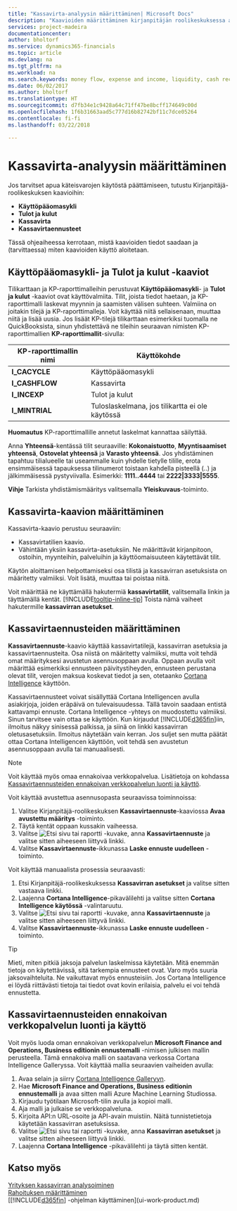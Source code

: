 ```yaml
---
title: "Kassavirta-analyysin määrittäminen| Microsoft Docs"
description: "Kaavioiden määrittäminen kirjanpitäjän roolikeskuksessa auttaa analysoimaan yrityksen rahavirtaa, kuten menoja ja tuloja, maksuvalmiutta ja kassaanmaksuista vähennettyjä kassamaksuja."
services: project-madeira
documentationcenter: 
author: bholtorf
ms.service: dynamics365-financials
ms.topic: article
ms.devlang: na
ms.tgt_pltfrm: na
ms.workload: na
ms.search.keywords: money flow, expense and income, liquidity, cash receipts minus cash payments, Cartera, funds
ms.date: 06/02/2017
ms.author: bholtorf
ms.translationtype: HT
ms.sourcegitcommit: d7fb34e1c9428a64c71ff47be8bcff174649c00d
ms.openlocfilehash: 1f6b31663aad5c777d16b82742bf11c7dce05264
ms.contentlocale: fi-fi
ms.lasthandoff: 03/22/2018

---
```

# <a name="setting-up-cash-flow-analysis"></a>Kassavirta-analyysin määrittäminen
Jos tarvitset apua käteisvarojen käytöstä päättämiseen, tutustu Kirjanpitäjä-roolikeskuksen kaavioihin:  

* **Käyttöpääomasykli**  
* **Tulot ja kulut**  
* **Kassavirta**  
* **Kassavirtaennusteet**  

Tässä ohjeaiheessa kerrotaan, mistä kaavioiden tiedot saadaan ja (tarvittaessa) miten kaavioiden käyttö aloitetaan.  

## <a name="the-cash-cycle-and-income--expense-charts"></a>Käyttöpääomasykli- ja Tulot ja kulut -kaaviot
Tilikarttaan ja KP-raporttimalleihin perustuvat **Käyttöpääomasykli**- ja **Tulot ja kulut** -kaaviot ovat käyttövalmiita. Tilit, joista tiedot haetaan, ja KP-raporttimalli laskevat myynnin ja saamisten välisen suhteen. Valmiina on joitakin tilejä ja KP-raporttimalleja. Voit käyttää niitä sellaisenaan, muuttaa niitä ja lisää uusia. Jos lisäät KP-tilejä tilikarttaan esimerkiksi tuomalla ne QuickBooksista, sinun yhdistettävä ne tileihin seuraavan nimisten KP-raporttimallien **KP-raporttimallit**-sivulla:  

| KP-raporttimallin nimi | Käyttökohde |
| --- | --- |
| **I_CACYCLE** |Käyttöpääomasykli |
| **I_CASHFLOW** |Kassavirta |
| **I_INCEXP** |Tulot ja kulut |
| **I_MINTRIAL** |Tuloslaskelmana, jos tilikartta ei ole käytössä |

**Huomautus** KP-raporttimallille annetut laskelmat kannattaa säilyttää.  

Anna **Yhteensä**-kentässä tilit seuraaville: **Kokonaistuotto**, **Myyntisaamiset yhteensä**, **Ostovelat yhteensä** ja **Varasto yhteensä**. Jos yhdistäminen tapahtuu tilialueelle tai useammalle kuin yhdelle tietylle tilille, erota ensimmäisessä tapauksessa tilinumerot toistaan kahdella pisteellä (..) ja jälkimmäisessä pystyviivalla. Esimerkki: **1111..4444** tai **2222|3333|5555**.  

**Vihje** Tarkista yhdistämismääritys valitsemalla **Yleiskuvaus**-toiminto.  

## <a name="set-up-the-cash-flow-chart"></a>Kassavirta-kaavion määrittäminen
Kassavirta-kaavio perustuu seuraaviin:  

* Kassavirtatilien kaavio.
* Vähintään yksiin kassavirta-asetuksiin. Ne määrittävät kirjanpitoon, ostoihin, myynteihin, palveluihin ja käyttöomaisuuteen käytettävät tilit.  

Käytön aloittamisen helpottamiseksi osa tilistä ja kassavirran asetuksista on määritetty valmiiksi. Voit lisätä, muuttaa tai poistaa niitä.  

Voit määrittää ne käyttämällä hakutermiä **kassavirtatilit**, valitsemalla linkin ja täyttämällä kentät. [!INCLUDE[tooltip-inline-tip](includes/tooltip-inline-tip_md.md)] Toista nämä vaiheet hakutermille **kassavirran asetukset**.  

## <a name="set-up-cash-flow-forecasts"></a>Kassavirtaennusteiden määrittäminen
**Kassavirtaennuste**-kaavio käyttää kassavirtatilejä, kassavirran asetuksia ja kassavirtaennusteita. Osa niistä on määritetty valmiiksi, mutta voit tehdä omat määrityksesi avustetun asennusoppaan avulla. Oppaan avulla voit määrittää esimerkiksi ennusteen päivitystiheyden, ennusteen perustana olevat tilit, verojen maksua koskevat tiedot ja sen, otetaanko [Cortana Intelligence](https://www.microsoft.com/en-us/cloud-platform/what-is-cortana-intelligence-suite) käyttöön.  

Kassavirtaennusteet voivat sisällyttää Cortana Intelligencen avulla asiakirjoja, joiden eräpäivä on tulevaisuudessa. Tällä tavoin saadaan entistä kattavampi ennuste. Cortana Intelligence -yhteys on muodostettu valmiiksi. Sinun tarvitsee vain ottaa se käyttöön. Kun kirjaudut [!INCLUDE[d365fin](includes/d365fin_md.md)]iin, ilmoitus näkyy sinisessä palkissa, ja siinä on linkki kassavirran oletusasetuksiin. Ilmoitus näytetään vain kerran. Jos suljet sen mutta päätät ottaa Cortana Intelligencen käyttöön, voit tehdä sen avustetun asennusoppaan avulla tai manuaalisesti.  

> [!NOTE]  
>   Voit käyttää myös omaa ennakoivaa verkkopalvelua. Lisätietoja on kohdassa [Kassavirtaennusteiden ennakoivan verkkopalvelun luonti ja käyttö](#AnchorText).  

Voit käyttää avustettua asennusopasta seuraavissa toiminnoissa:  

1. Valitse Kirjanpitäjä-roolikeskuksen **Kassavirtaennuste**-kaaviossa **Avaa avustettu määritys** -toiminto.  
2. Täytä kentät oppaan kussakin vaiheessa.  
3. Valitse ![Etsi sivu tai raportti](media/ui-search/search_small.png "Etsi sivu tai raportti -kuvake") -kuvake, anna **Kassavirtaennuste** ja valitse sitten aiheeseen liittyvä linkki.
4. Valitse **Kassavirtaennuste**-ikkunassa **Laske ennuste uudelleen** -toiminto.  

Voit käyttää manuaalista prosessia seuraavasti:  

1. Etsi Kirjanpitäjä-roolikeskuksessa **Kassavirran asetukset** ja valitse sitten vastaava linkki.  
2. Laajenna **Cortana Intelligence**-pikavälilehti ja valitse sitten **Cortana Intelligence käytössä** -valintaruutu.  
3. Valitse ![Etsi sivu tai raportti](media/ui-search/search_small.png "Etsi sivu tai raportti -kuvake") -kuvake, anna **Kassavirtaennuste** ja valitse sitten aiheeseen liittyvä linkki.
4. Valitse **Kassavirtaennuste**-ikkunassa **Laske ennuste uudelleen** -toiminto.  

> [!TIP]  
>   Mieti, miten pitkiä jaksoja palvelun laskelmissa käytetään. Mitä enemmän tietoja on käytettävissä, sitä tarkempia ennusteet ovat. Varo myös suuria jaksovaihteluita. Ne vaikuttavat myös ennusteisiin. Jos Cortana Intelligence ei löydä riittävästi tietoja tai tiedot ovat kovin erilaisia, palvelu ei voi tehdä ennustetta.  

## <a name="AnchorText"> </a>Kassavirtaennusteiden ennakoivan verkkopalvelun luonti ja käyttö
Voit myös luoda oman ennakoivan verkkopalvelun **Microsoft Finance and Operations, Business editionin ennustemalli** -nimisen julkisen mallin perusteella. Tämä ennakoiva malli on saatavana verkossa Cortana Intelligence Galleryssa. Voit käyttää mallia seuraavien vaiheiden avulla:  

1. Avaa selain ja siirry [Cortana Intelligence Galleryyn](https://go.microsoft.com/fwlink/?linkid=828352).  
2. Hae **Microsoft Finance and Operations, Business editionin ennustemalli** ja avaa sitten malli Azure Machine Learning Studiossa.  
3. Kirjaudu työtilaan Microsoft-tilin avulla ja kopioi malli.  
4. Aja malli ja julkaise se verkkopalveluna.  
5. Kirjoita API:n URL-osoite ja API-avain muistiin. Näitä tunnistetietoja käytetään kassavirran asetuksissa.  
6. Valitse ![Etsi sivu tai raportti](media/ui-search/search_small.png "Etsi sivu tai raportti -kuvake") -kuvake, anna **Kassavirran asetukset** ja valitse sitten aiheeseen liittyvä linkki.  
7. Laajenna **Cortana Intelligence** -pikavälilehti ja täytä sitten kentät.  

## <a name="see-also"></a>Katso myös
[Yrityksen kassavirran analysoiminen](finance-analyze-cash-flow.md)  
[Rahoituksen määrittäminen](finance-setup-finance.md)  
[[!INCLUDE[d365fin](includes/d365fin_md.md)] -ohjelman käyttäminen](ui-work-product.md)

